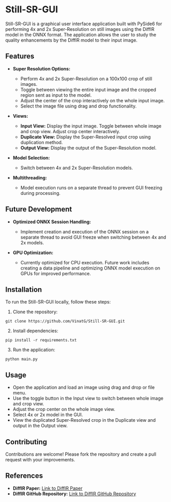 # Still-SR-GUI

Still-SR-GUI is a graphical user interface application built with PySide6 for performing 4x and 2x Super-Resolution on still images using the DiffIR model in the ONNX format. The application allows the user to study the quality enhancements by the DiffIR model to their input image.

## Features

- **Super Resolution Options:**
  - Perform 4x and 2x Super-Resolution on a 100x100 crop of still images.
  - Toggle between viewing the entire input image and the cropped region sent as input to the model.
  - Adjust the center of the crop interactively on the whole input image.
  - Select the image file using drag and drop functionality.

- **Views:**
  - **Input View:** Display the input image. Toggle between whole image and crop view. Adjust crop center interactively.
  - **Duplicate View:** Display the Super-Resolved input crop using duplication method.
  - **Output View:** Display the output of the Super-Resolution model.

- **Model Selection:**
  - Switch between 4x and 2x Super-Resolution models.

- **Multithreading:**
  - Model execution runs on a separate thread to prevent GUI freezing during processing.

## Future Development

- **Optimized ONNX Session Handling:**
  - Implement creation and execution of the ONNX session on a separate thread to avoid GUI freeze when switching between 4x and 2x models.
  
- **GPU Optimization:**
  - Currently optimized for CPU execution. Future work includes creating a data pipeline and optimizing ONNX model execution on GPUs for improved performance.

## Installation

To run the Still-SR-GUI locally, follow these steps:

1. Clone the repository:
```
git clone https://github.com/VinatG/Still-SR-GUI.git
```

2. Install dependencies:
```
pip install -r requirements.txt
```

3. Run the application:
```
python main.py
```

## Usage

- Open the application and load an image using drag and drop or file menu.
- Use the toggle button in the Input view to switch between whole image and crop view.
- Adjust the crop center on the whole image view.
- Select 4x or 2x model in the GUI.
- View the duplicated Super-Resolved crop in the Duplicate view and output in the Output view.

## Contributing

Contributions are welcome! Please fork the repository and create a pull request with your improvements.

## References

- **DiffIR Paper:** [Link to DiffIR Paper](https://arxiv.org/pdf/2303.09472)
- **DiffIR GitHub Repository:** [Link to DiffIR GitHub Repository](https://github.com/Zj-BinXia/DiffIR/tree/master)




